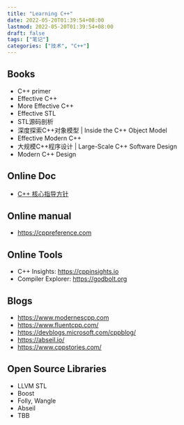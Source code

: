 ```yaml
---
title: "Learning C++"
date: 2022-05-20T01:39:54+08:00
lastmod: 2022-05-20T01:39:54+08:00
draft: false
tags: ["笔记"]
categories: ["技术", "C++"]
---
```


## Books
* C++ primer
* Effective C++
* More Effective C++
* Effective STL
* STL源码剖析
* 深度探索C++对象模型 | Inside the C++ Object Model
* Effective Modern C++
* 大规模C++程序设计 | Large-Scale C++ Software Design 
* Modern C++ Design


## Online Doc
* [C++ 核心指导方针](https://github.com/lynnboy/CppCoreGuidelines-zh-CN/blob/master/CppCoreGuidelines-zh-CN.md#SScp-coro)


## Online manual
* https://cppreference.com


## Online Tools
* C++ Insights: https://cppinsights.io
* Compiler Explorer: https://godbolt.org


## Blogs
* https://www.modernescpp.com
* https://www.fluentcpp.com/
* https://devblogs.microsoft.com/cppblog/
* https://abseil.io/
* https://www.cppstories.com/


## Open Source Libraries
* LLVM STL
* Boost
* Folly, Wangle
* Abseil
* TBB
